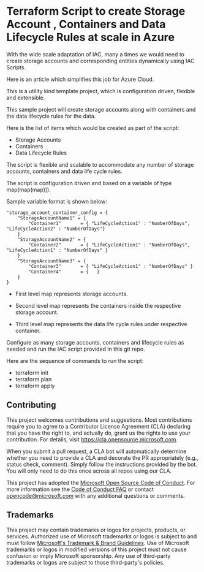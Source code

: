 # Terraform Script to create Storage Account , Containers and Data Lifecycle Rules at scale in Azure

With the wide scale adaptation of IAC, many a times we would need to create storage accounts and corresponding entities dynamically using IAC Scripts.

Here is an article which simplifies this job for Azure Cloud.

This is a utility kind template project, which is configuration driven, flexible and extensible.

This sample project will create storage accounts along with containers and the data lifecycle rules for the data.

Here is the list of items which would be created as part of the script:

* Storage Accounts
* Containers
* Data Lifecycle Rules

The script is flexible and scalable to accommodate any number of storage accounts, containers and data life cycle rules.

The script is configuration driven and based on a variable of type map(map(map))).

Sample variable format is shown below:

    "storage_account_container_config = {
        "StorageAccountName1" = {
            "Container1"       = { "LifeCycleAction1" : "NumberOfDays", "LifeCycleAction2" : "NumberOfDays"}
        }
        "StorageAccountName2" = {
            "Container2"       = { "LifeCycleAction1" : "NumberOfDays", "LifeCycleAction1" : "NumberOfDays" }
        }
        "StorageAccountName3" = {
            "Container3"       = { "LifeCycleAction1" : "NumberOfDays" }
            "Container4"       = {   }
        }
    }

* First level map represents storage accounts.

* Second level map represents the containers inside the respective storage account.

* Third level map represents the data life cycle rules under respective container.

Configure as many storage accounts, containers and lifecycle rules as needed and run the IAC script provided in this git repo.

Here are the sequence of commands to run the script:

* terraform init
* terraform plan
* terraform apply

## Contributing

This project welcomes contributions and suggestions.  Most contributions require you to agree to a
Contributor License Agreement (CLA) declaring that you have the right to, and actually do, grant us
the rights to use your contribution. For details, visit https://cla.opensource.microsoft.com.

When you submit a pull request, a CLA bot will automatically determine whether you need to provide
a CLA and decorate the PR appropriately (e.g., status check, comment). Simply follow the instructions
provided by the bot. You will only need to do this once across all repos using our CLA.

This project has adopted the [Microsoft Open Source Code of Conduct](https://opensource.microsoft.com/codeofconduct/).
For more information see the [Code of Conduct FAQ](https://opensource.microsoft.com/codeofconduct/faq/) or
contact [opencode@microsoft.com](mailto:opencode@microsoft.com) with any additional questions or comments.

## Trademarks

This project may contain trademarks or logos for projects, products, or services. Authorized use of Microsoft 
trademarks or logos is subject to and must follow 
[Microsoft's Trademark & Brand Guidelines](https://www.microsoft.com/en-us/legal/intellectualproperty/trademarks/usage/general).
Use of Microsoft trademarks or logos in modified versions of this project must not cause confusion or imply Microsoft sponsorship.
Any use of third-party trademarks or logos are subject to those third-party's policies.
